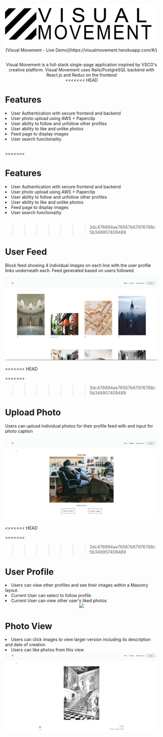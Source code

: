 <div align="center">
  <img src="./app/assets/images/logo.png"
</div>

<div>
[Visual Movement - Live Demo](https://visualmovement.herokuapp.com/#/)
<br>
<br>

Visual Movement is a full-stack single-page application inspired by VSCO's creative platform. Visual Movement uses Rails/PostgreSQL backend with React.js and Redux on the frontend
<br>
<<<<<<< HEAD
<br>

<div align="left">
  <h1 font-weight="bold">Features</h1>
    <li> User Authentication with secure frontend and backend </li>
    <li> User photo upload using AWS + Paperclip </li>
    <li> User ability to follow and unfollow other profiles </li>
    <li> User ability to like and unlike photos </li>
    <li> Feed page to display images </li>
    <li> User search functionality </li>
  <div>
<br>


=======
<br>

<div align="left">
  <h1 font-weight="bold">Features</h1>
    <li> User Authentication with secure frontend and backend </li>
    <li> User photo upload using AWS + Paperclip </li>
    <li> User ability to follow and unfollow other profiles </li>
    <li> User ability to like and unlike photos </li>
    <li> Feed page to display images </li>
    <li> User search functionality </li>
  <div>
<br>
    
>>>>>>> 3dc476894ae76567b67976768c5b348957409489
<div>
  <h1>User Feed</h1>
    <p>
      Block feed showing 4 individual images on each line with the user profile links underneath each. Feed generated based on users followed
    </p>
    <div align="center">
      <img src="./app/assets/images/feedpage.png"
    </div>
</div>

<br>
<<<<<<< HEAD


=======
>>>>>>> 3dc476894ae76567b67976768c5b348957409489
<div>
  <h1>Upload Photo</h1>
    <p>
      Users can upload individual photos for their profile feed with and input for photo caption
    </p>
    <div align="center">
    <img src="./app/assets/images/uploadphoto.png"
</div>

</div>

<br>
<<<<<<< HEAD

=======
>>>>>>> 3dc476894ae76567b67976768c5b348957409489
<div align="left">
  <h1>User Profile</h1>
    <li>Users can view other profiles and see their images within a Masonry layout.</li>
    <li>Current User can select to follow profile </li>
    <li>Current User can view other user's liked photos </li>
  <div align="center">
    <img src="./app/assets/images/userprofile.png"
</div>

<br>

<div align="left">
<h1>Photo View</h1>
  <li>Users can click images to view larger version including its description and date of creation</li>
  <li>Users can like photos from this view</li>
  <div align="center">
    <img src="./app/assets/images/singlephoto.png"
</div>
</div>
</div>
